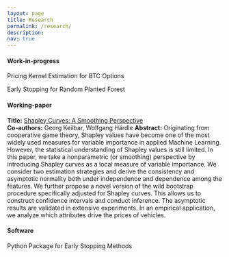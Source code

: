 ```yaml
---
layout: page
title: Research
permalink: /research/
description: 
nav: true
---
```


#### **Work-in-progress**

Pricing Kernel Estimation for BTC Options

Early Stopping for Random Planted Forest



#### **Working-paper**

**Title:** [Shapley Curves: A Smoothing Perspective](https://arxiv.org/pdf/2211.13289.pdf)  
**Co-authors:** Georg Keilbar, Wolfgang Härdle 
**Abstract:** 
Originating from cooperative game theory, Shapley values have become one of the most widely used measures for variable importance in applied Machine Learning. However, the statistical understanding of Shapley values is still limited. In this paper, we take a nonparametric (or smoothing) perspective by introducing Shapley curves as a local measure of variable importance. We consider two estimation strategies and derive the consistency and asymptotic normality both under independence and dependence among the features. We further propose a novel version of the wild bootstrap procedure specifically adjusted for Shapley curves. This allows us to construct confidence intervals and conduct inference. The asymptotic results are validated in extensive experiments. In an empirical application, we analyze which attributes drive the prices of vehicles.

#### **Software**

Python Package for Early Stopping Methods


